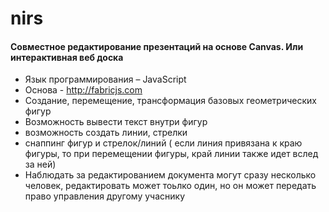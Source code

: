 # nirs
#### Совместное редактирование презентаций на основе Canvas. Или интерактивная веб доска
  * Язык программирования – JavaScript
  * Основа - http://fabricjs.com
  * Создание, перемещение, трансформация базовых геометрических фигур
  * Возможность вывести текст внутри фигур
  * возможность создать линии, стрелки
  * снаппинг фигур и стрелок/линий ( если линия привязана к краю фигуры, то при перемещении фигуры, край линии также идет вслед за ней)
  * Наблюдать за редактированием документа могут сразу несколько человек, редактировать может тоьлко один, но он может передать право управления другому учаснику
